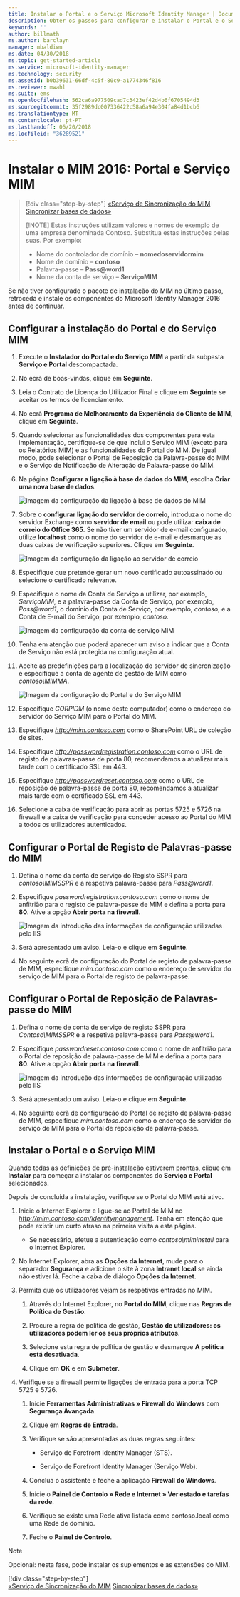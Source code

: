 ```yaml
---
title: Instalar o Portal e o Serviço Microsoft Identity Manager | Documentos da Microsoft
description: Obter os passos para configurar e instalar o Portal e o Serviço MIM do Microsoft Identity Manager 2016
keywords: ''
author: billmath
ms.author: barclayn
manager: mbaldiwn
ms.date: 04/30/2018
ms.topic: get-started-article
ms.service: microsoft-identity-manager
ms.technology: security
ms.assetid: b0b39631-66df-4c5f-80c9-a1774346f816
ms.reviewer: mwahl
ms.suite: ems
ms.openlocfilehash: 562ca6a977509cad7c3423ef42d4b6f6705494d3
ms.sourcegitcommit: 35f2989dc007336422c58a6a94e304fa84d1bcb6
ms.translationtype: MT
ms.contentlocale: pt-PT
ms.lasthandoff: 06/20/2018
ms.locfileid: "36289521"
---
```

# <a name="install-mim-2016-mim-service-and-portal"></a>Instalar o MIM 2016: Portal e Serviço MIM

> [!div class="step-by-step"]
> [«Serviço de Sincronização do MIM](install-mim-sync.md)
> [Sincronizar bases de dados»](install-mim-sync-ad-service.md)
> 
> [!NOTE]
> Estas instruções utilizam valores e nomes de exemplo de uma empresa denominada Contoso. Substitua estas instruções pelas suas. Por exemplo:
> - Nome do controlador de domínio – **nomedoservidormim**
> - Nome de domínio – **contoso**
> - Palavra-passe – <strong>Pass@word1</strong>
> - Nome da conta de serviço – **ServiçoMIM**

Se não tiver configurado o pacote de instalação do MIM no último passo, retroceda e instale os componentes do Microsoft Identity Manager 2016 antes de continuar.


## <a name="configure-mim-service-and-portal-for-installation"></a>Configurar a instalação do Portal e do Serviço MIM

1. Execute o **Instalador do Portal e do Serviço MIM** a partir da subpasta **Serviço e Portal** descompactada.

2. No ecrã de boas-vindas, clique em **Seguinte**.

3. Leia o Contrato de Licença do Utilizador Final e clique em **Seguinte** se aceitar os termos de licenciamento.

4. No ecrã **Programa de Melhoramento da Experiência do Cliente de MIM**, clique em **Seguinte**.

5. Quando selecionar as funcionalidades dos componentes para esta implementação, certifique-se de que inclui o Serviço MIM (exceto para os Relatórios MIM) e as funcionalidades do Portal do MIM. De igual modo, pode selecionar o Portal de Reposição da Palavra-passe do MIM e o Serviço de Notificação de Alteração de Palavra-passe do MIM.

6. Na página **Configurar a ligação à base de dados do MIM**, escolha **Criar uma nova base de dados**.

    ![Imagem da configuração da ligação à base de dados do MIM](media/install-mim-service-portal/MIM_Install10.png)

7. Sobre o **configurar ligação do servidor de correio**, introduza o nome do servidor Exchange como **servidor de email** ou pode utilizar **caixa de correio do Office 365**. Se não tiver um servidor de e-mail configurado, utilize **localhost** como o nome do servidor de e-mail e desmarque as duas caixas de verificação superiores. Clique em **Seguinte**.

    ![Imagem da configuração da ligação ao servidor de correio](media/install-mim-service-portal/MIM_Install11.png)

8. Especifique que pretende gerar um novo certificado autoassinado ou selecione o certificado relevante.

9. Especifique o nome da Conta de Serviço a utilizar, por exemplo, *ServiçoMIM*, e a palavra-passe da Conta de Serviço, por exemplo, <em>Pass@word1</em>, o domínio da Conta de Serviço, por exemplo, *contoso*, e a Conta de E-mail do Serviço, por exemplo, *contoso*.

    ![Imagem da configuração da conta de serviço MIM](media/install-mim-service-portal/MIM_Install12.png)

10. Tenha em atenção que poderá aparecer um aviso a indicar que a Conta de Serviço não está protegida na configuração atual.

11. Aceite as predefinições para a localização do servidor de sincronização e especifique a conta de agente de gestão de MIM como *contoso\MIMMA*.

    ![Imagem da configuração do Portal e do Serviço MIM](media/install-mim-service-portal/MIM_Install13.png)

12. Especifique *CORPIDM* (o nome deste computador) como o endereço do servidor do Serviço MIM para o Portal do MIM.

13. Especifique *http://mim.contoso.com* como o SharePoint URL de coleção de sites.

14. Especifique *http://passwordregistration.contoso.com* como o URL de registo de palavras-passe de porta 80, recomendamos a atualizar mais tarde com o certificado SSL em 443.

15. Especifique *http://passwordreset.contoso.com* como o URL de reposição de palavra-passe de porta 80, recomendamos a atualizar mais tarde com o certificado SSL em 443.

16. Selecione a caixa de verificação para abrir as portas 5725 e 5726 na firewall e a caixa de verificação para conceder acesso ao Portal do MIM a todos os utilizadores autenticados.

## <a name="configure-mim-password-registration-portal"></a>Configurar o Portal de Registo de Palavras-passe do MIM

1. Defina o nome da conta de serviço do Registo SSPR para *contoso\MIMSSPR* e a respetiva palavra-passe para <em>Pass@word1</em>.

2. Especifique *passwordregistration.contoso.com* como o nome de anfitrião para o registo de palavra-passe de MIM e defina a porta para **80**. Ative a opção **Abrir porta na firewall**.

   ![Imagem da introdução das informações de configuração utilizadas pelo IIS](media/install-mim-service-portal/MIM_Install14.png)

3. Será apresentado um aviso. Leia-o e clique em **Seguinte**.

4. No seguinte ecrã de configuração do Portal de registo de palavra-passe de MIM, especifique *mim.contoso.com* como o endereço de servidor do serviço de MIM para o Portal de registo de palavra-passe.

## <a name="configure-mim-password-reset-portal"></a>Configurar o Portal de Reposição de Palavras-passe do MIM

1. Defina o nome de conta de serviço de registo SSPR para *Contoso\MIMSSPR* e a respetiva palavra-passe para <em>Pass@word1</em>.

2. Especifique *passwordreset.contoso.com* como o nome de anfitrião para o Portal de reposição de palavra-passe de MIM e defina a porta para **80**. Ative a opção **Abrir porta na firewall**.

   ![Imagem da introdução das informações de configuração utilizadas pelo IIS](media/install-mim-service-portal/MIM_Install15.png)

3. Será apresentado um aviso. Leia-o e clique em **Seguinte**.

4. No seguinte ecrã de configuração do Portal de registo de palavra-passe de MIM, especifique *mim.contoso.com* como o endereço de servidor do serviço de MIM para o Portal de reposição de palavra-passe.

## <a name="install-mim-service-and-portal"></a>Instalar o Portal e o Serviço MIM

Quando todas as definições de pré-instalação estiverem prontas, clique em **Instalar** para começar a instalar os componentes do **Serviço e Portal** selecionados.

Depois de concluída a instalação, verifique se o Portal do MIM está ativo.

1. Inicie o Internet Explorer e ligue-se ao Portal de MIM no *http://mim.contoso.com/identitymanagement*. Tenha em atenção que pode existir um curto atraso na primeira visita a esta página.

    - Se necessário, efetue a autenticação como *contoso\miminstall* para o Internet Explorer.

2. No Internet Explorer, abra as **Opções da Internet**, mude para o separador **Segurança** e adicione o site à zona **Intranet local** se ainda não estiver lá.  Feche a caixa de diálogo **Opções da Internet**.

3. Permita que os utilizadores vejam as respetivas entradas no MIM.

    1.  Através do Internet Explorer, no **Portal do MIM**, clique nas **Regras de Política de Gestão**.

    2.  Procure a regra de política de gestão, **Gestão de utilizadores: os utilizadores podem ler os seus próprios atributos**.

    3.  Selecione esta regra de política de gestão e desmarque **A política está desativada**.

    4.  Clique em **OK** e em **Submeter**.

4.  Verifique se a firewall permite ligações de entrada para a porta TCP 5725 e 5726.

    1.  Inicie **Ferramentas Administrativas » Firewall do Windows** com **Segurança Avançada**.

    2.  Clique em **Regras de Entrada**.

    3.  Verifique se são apresentadas as duas regras seguintes:

        -   Serviço de Forefront Identity Manager (STS).

        -   Serviço de Forefront Identity Manager (Serviço Web).

    4.  Conclua o assistente e feche a aplicação **Firewall do Windows**.

    5.  Inicie o **Painel de Controlo » Rede e Internet » Ver estado e tarefas da rede**.

    6.  Verifique se existe uma Rede ativa listada como contoso.local como uma Rede de domínio.

    7.  Feche o **Painel de Controlo**.

> [!NOTE]
> Opcional: nesta fase, pode instalar os suplementos e as extensões do MIM.
> 
> [!div class="step-by-step"]  
> [«Serviço de Sincronização do MIM](install-mim-sync.md)
> [Sincronizar bases de dados»](install-mim-sync-ad-service.md)
